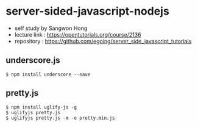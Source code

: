 # server-sided-javascript-nodejs
- self study by Sangwon Hong
- lecture link : https://opentutorials.org/course/2136
- repository : https://github.com/egoing/server_side_javascript_tutorials

## underscore.js
```
$ npm install underscore --save
```

## pretty.js
```
$ npm install uglify-js -g
$ uglifyjs pretty.js
$ uglifyjs pretty.js -m -o pretty.min.js
```
